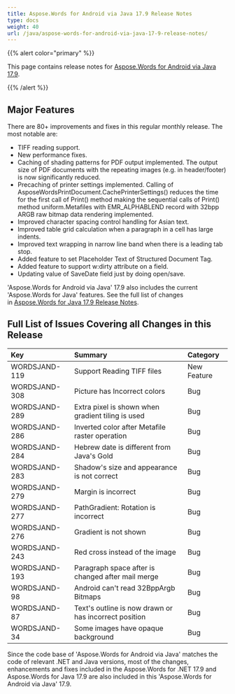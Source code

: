 ```yaml
---
title: Aspose.Words for Android via Java 17.9 Release Notes
type: docs
weight: 40
url: /java/aspose-words-for-android-via-java-17-9-release-notes/
---
```


{{% alert color="primary" %}} 

This page contains release notes for [Aspose.Words for Android via Java 17.9](http://maven.aspose.com/repository/simple/ext-release-local/com/aspose/aspose-words/17.9/).

{{% /alert %}} 

## **Major Features**

There are 80+ improvements and fixes in this regular monthly release. The most notable are:

- TIFF reading support.
- New performance fixes.
- Caching of shading patterns for PDF output implemented. The output size of PDF documents with the repeating images (e.g. in header/footer) is now significantly reduced.
- Precaching of printer settings implemented. Calling of AsposeWordsPrintDocument.CachePrinterSettings() reduces the time for the first call of Print() method making the sequential calls of Print() method uniform.Metafiles with EMR_ALPHABLEND record with 32bpp ARGB raw bitmap data rendering implemented.
- Improved character spacing control handling for Asian text.
- Improved table grid calculation when a paragraph in a cell has large indents.
- Improved text wrapping in narrow line band when there is a leading tab stop.
- Added feature to set Placeholder Text of Structured Document Tag.
- Added feature to support w:dirty attribute on a field.
- Updating value of SaveDate field just by doing open/save.

'Aspose.Words for Android via Java' 17.9 also includes the current 'Aspose.Words for Java' features. See the full list of changes in [Aspose.Words for Java 17.9 Release Notes](/words/java/aspose-words-for-java-17-9-release-notes/).

## **Full List of Issues Covering all Changes in this Release**

|**Key**|**Summary**|**Category**|
| :- | :- | :- |
|WORDSJAND-119|Support Reading TIFF files|New Feature|
|WORDSJAND-308|Picture has Incorrect colors|Bug|
|WORDSJAND-289|Extra pixel is shown when gradient tiling is used|Bug|
|WORDSJAND-286|Inverted color after Metafile raster operation|Bug|
|WORDSJAND-284|Hebrew date is different from Java's Gold|Bug|
|WORDSJAND-283|Shadow's size and appearance is not correct|Bug|
|WORDSJAND-279|Margin is incorrect|Bug|
|WORDSJAND-277|PathGradient: Rotation is incorrect|Bug|
|WORDSJAND-276|Gradient is not shown|Bug|
|WORDSJAND-243|Red cross instead of the image|Bug|
|WORDSJAND-193|Paragraph space after is changed after mail merge|Bug|
|WORDSJAND-98|Android can't read 32BppArgb Bitmaps|Bug|
|WORDSJAND-87|Text's outline is now drawn or has incorrect position|Bug|
|WORDSJAND-34|Some images have opaque background|Bug|

Since the code base of 'Aspose.Words for Android via Java' matches the code of relevant .NET and Java versions, most of the changes, enhancements and fixes included in the Aspose.Words for .NET 17.9 and Aspose.Words for Java 17.9 are also included in this 'Aspose.Words for Android via Java' 17.9.
